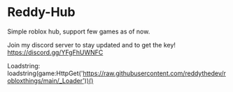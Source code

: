 # Reddy-Hub
Simple roblox hub, support few games as of now.

Join my discord server to stay updated and to get the key! https://discord.gg/YFgFhUWNFC

Loadstring: loadstring(game:HttpGet('https://raw.githubusercontent.com/reddythedev/robloxthings/main/_Loader'))()
